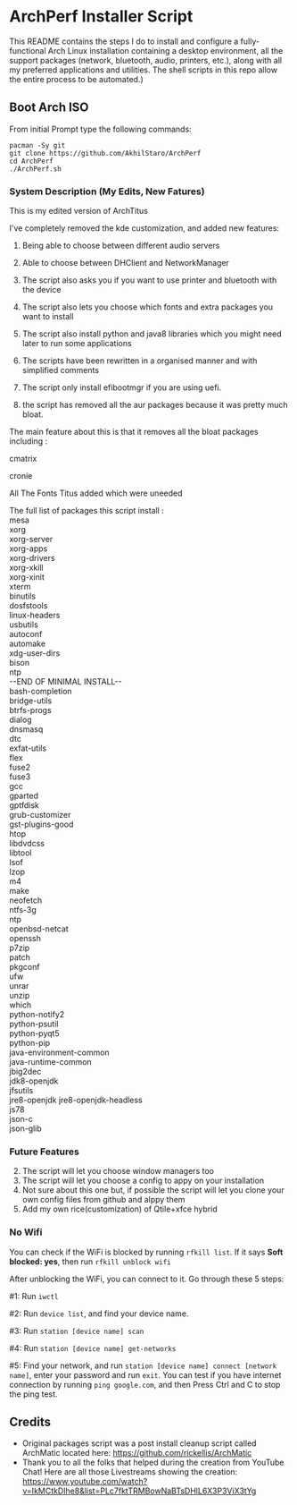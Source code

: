 # ArchPerf Installer Script

This README contains the steps I do to install and configure a fully-functional Arch Linux installation containing a desktop environment, all the support packages (network, bluetooth, audio, printers, etc.), along with all my preferred applications and utilities. The shell scripts in this repo allow the entire process to be automated.)

## Boot Arch ISO

From initial Prompt type the following commands:

```
pacman -Sy git
git clone https://github.com/AkhilStaro/ArchPerf
cd ArchPerf
./ArchPerf.sh
```

### System Description (My Edits, New Fatures)
This is my edited version of ArchTitus

I've completely removed the kde customization, and added new features:

1. Being able to choose between different audio servers

2. Able to choose between DHClient and NetworkManager

3. The script also asks you if you want to use printer and bluetooth with the device

4. The script also lets you choose which fonts and extra packages you want to install

5. The script also install python and java8 libraries which you might need later to run some applications

6. The scripts have been rewritten in a organised manner and with simplified comments

7. The script only install efibootmgr if you are using uefi.

8. the script has removed all the aur packages because it was pretty much bloat.


The main feature about this is that it removes all the bloat packages including :

cmatrix

cronie

All The Fonts Titus added which were uneeded

The full list of packages this script install :          
mesa            
xorg        
xorg-server            
xorg-apps             
xorg-drivers           
xorg-xkill             
xorg-xinit           
xterm          
binutils           
dosfstools             
linux-headers               
usbutils           
autoconf        
automake       
xdg-user-dirs            
bison             
ntp               
--END OF MINIMAL INSTALL--                
bash-completion           
bridge-utils            
btrfs-progs                        
dialog        
dnsmasq          
dtc          
exfat-utils         
flex           
fuse2         
fuse3              
gcc          
gparted         
gptfdisk       
grub-customizer            
gst-plugins-good           
htop              
libdvdcss            
libtool          
lsof           
lzop        
m4        
make          
neofetch        
ntfs-3g             
ntp             
openbsd-netcat           
openssh       
p7zip            
patch         
pkgconf          
ufw            
unrar          
unzip        
which          
python-notify2         
python-psutil        
python-pyqt5        
python-pip         
java-environment-common           
java-runtime-common           
jbig2dec          
jdk8-openjdk         
jfsutils       
jre8-openjdk
jre8-openjdk-headless             
js78             
json-c           
json-glib             

### Future Features
2. The script will let you choose window managers too
3. The script will let you choose a config to appy on your installation
4. Not sure about this one but, if possible the script will let you clone your own config files from github and alppy them
5. Add my own rice(customization) of Qtile+xfce hybrid

### No Wifi

You can check if the WiFi is blocked by running `rfkill list`.
If it says **Soft blocked: yes**, then run `rfkill unblock wifi`

After unblocking the WiFi, you can connect to it. Go through these 5 steps:

#1: Run `iwctl`

#2: Run `device list`, and find your device name.

#3: Run `station [device name] scan`

#4: Run `station [device name] get-networks`

#5: Find your network, and run `station [device name] connect [network name]`, enter your password and run `exit`. You can test if you have internet connection by running `ping google.com`, and then Press Ctrl and C to stop the ping test.

## Credits

- Original packages script was a post install cleanup script called ArchMatic located here: https://github.com/rickellis/ArchMatic
- Thank you to all the folks that helped during the creation from YouTube Chat! Here are all those Livestreams showing the creation: <https://www.youtube.com/watch?v=IkMCtkDIhe8&list=PLc7fktTRMBowNaBTsDHlL6X3P3ViX3tYg>
